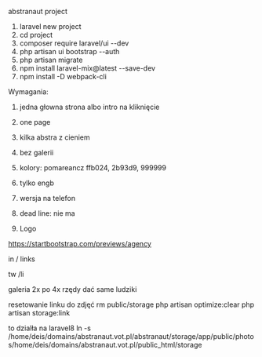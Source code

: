 abstranaut project

1. laravel new project
2. cd project
3. composer require laravel/ui --dev
4. php artisan ui bootstrap --auth
5. php artisan migrate
6. npm install laravel-mix@latest --save-dev
7. npm install -D webpack-cli


Wymagania:

1. jedna głowna strona albo intro na kliknięcie

2. one page

3. kilka abstra z cieniem

4. bez galerii

5. kolory: pomareancz ffb024, 2b93d9, 999999

6. tylko engb

7. wersja na telefon

8. dead line: nie ma

9. Logo

https://startbootstrap.com/previews/agency

in / links

tw /li

galeria 2x po 4x rzędy dać same ludziki


resetowanie linku do zdjęć
rm public/storage
php artisan optimize:clear
php artisan storage:link

to dzialła na laravel8
ln -s /home/deis/domains/abstranaut.vot.pl/abstranaut/storage/app/public/photos<spacja>/home/deis/domains/abstranaut.vot.pl/public_html/storage
